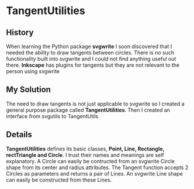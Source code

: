 # TangentUtilities
## History
When learning the Python package **svgwrite** I soon discovered that I needed the ability to draw tangents between circles.
There is no such functionality built into svgwrite and I could not find anything useful out there.
**Inkscape** has plugins for tangents but they are not relevant to the person using svgwrite
## My Solution
The need to draw tangents is not just applicable to svgwrite so I created a general purpose package called **TangentUtilities**.
Then I created an interface from svgutils to TangentUtils
## Details
**TangentUtilities** defines its basic classes, **Point, Line, Rectangle, rectTriangle and Circle**. I trust their names and meanings are self explanatory.
A Circle can easily be contructed from an svgwrite Circle shape from its center and radius attributes.
The Tangent function accepts 2 Circles as parameters and returns a pair of Lines. An svgwrite Line shape can easily be constructed from these Lines.
